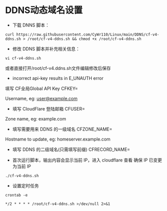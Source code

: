 # DDNS动态域名设置

* 下载 DNNS 脚本：
```
curl https://raw.githubusercontent.com/CyWr110/Linux/main/DDNS/cf-v4-ddns.sh > /root/cf-v4-ddns.sh && chmod +x /root/cf-v4-ddns.sh
```

* 修改 DDNS 脚本并补充相关信息：
```
vi cf-v4-ddns.sh
```
或者直接打开/root/cf-v4.ddns.sh文件编辑修改后保存

* incorrect api-key results in E_UNAUTH error

填写 CF全局Global API Key
CFKEY=

Username, eg: user@example.com

* 填写 CloudFlare 登陆邮箱
CFUSER=

Zone name, eg: example.com

* 填写需要用来 DDNS 的一级域名
CFZONE_NAME=


Hostname to update, eg: homeserver.example.com

* 填写 DDNS 的二级域名(只需填写前缀)
CFRECORD_NAME=

* 首次运行脚本，输出内容会显示当前 IP，进入 cloudflare 查看 确保 IP 已变更为当前 IP
```
./cf-v4-ddns.sh
```
* 设置定时任务
```
crontab -e
```

```
*/2 * * * * /root/cf-v4-ddns.sh >/dev/null 2>&1
```
